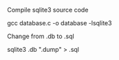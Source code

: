 Compile sqlite3 source code

gcc database.c -o database -lsqlite3

Change from .db to .sql

sqlite3 <filename>.db ".dump" > <filename>.sql